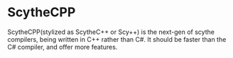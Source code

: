 # ScytheCPP
ScytheCPP(stylized as ScytheC++ or Scy++) is the next-gen of scythe compilers, being written in C++ rather than C#. It should be faster than the C# compiler, and offer more features.
